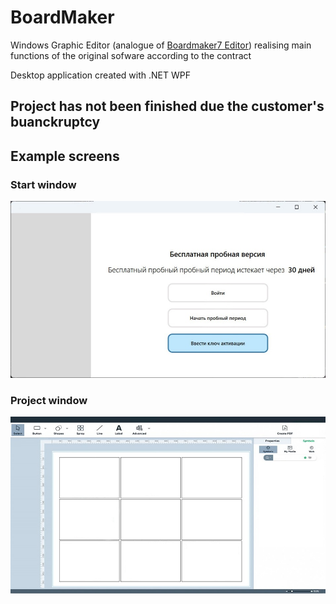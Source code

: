 # BoardMaker
 
Windows Graphic Editor (analogue of [Boardmaker7 Editor](https://goboardmaker.com/pages/boardmaker-7))
realising main functions of the original sofware according to the contract

Desktop application created with .NET WPF

## Project has not been finished due the customer's buanckruptcy 

## Example screens

### Start window
![Start screen](BoardMaker-beta/log-win.jpg)

### Project window
![Start screen](BoardMaker-beta/project-win.jpg)
